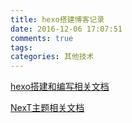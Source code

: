 ```yaml
---
title: hexo搭建博客记录
date: 2016-12-06 17:07:51
comments: true
tags:
categories: 其他技术
---
```



<!--more-->

[hexo搭建和编写相关文档](https://hexo.io/zh-cn/)


[NexT主题相关文档](http://theme-next.iissnan.com/)

